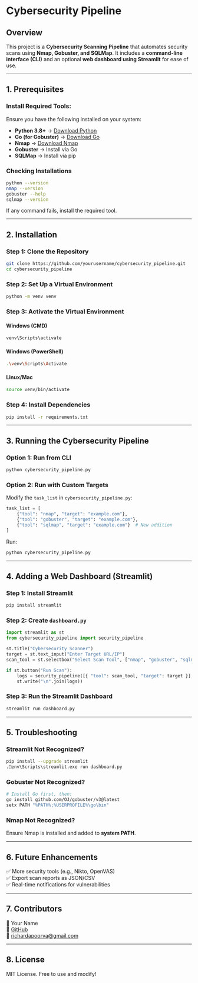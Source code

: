 # Cybersecurity Pipeline

## Overview
This project is a **Cybersecurity Scanning Pipeline** that automates security scans using **Nmap, Gobuster, and SQLMap**. It includes a **command-line interface (CLI)** and an optional **web dashboard using Streamlit** for ease of use.

---

## **1. Prerequisites**
### Install Required Tools:
Ensure you have the following installed on your system:

- **Python 3.8+** → [Download Python](https://www.python.org/downloads/)
- **Go (for Gobuster)** → [Download Go](https://go.dev/dl/)
- **Nmap** → [Download Nmap](https://nmap.org/download.html)
- **Gobuster** → Install via Go
- **SQLMap** → Install via pip

### **Checking Installations**
```sh
python --version
nmap --version
gobuster --help
sqlmap --version
```

If any command fails, install the required tool.

---

## **2. Installation**

### **Step 1: Clone the Repository**
```sh
git clone https://github.com/yourusername/cybersecurity_pipeline.git
cd cybersecurity_pipeline
```

### **Step 2: Set Up a Virtual Environment**
```sh
python -m venv venv
```

### **Step 3: Activate the Virtual Environment**
#### **Windows (CMD)**
```sh
venv\Scripts\activate
```
#### **Windows (PowerShell)**
```sh
.\venv\Scripts\Activate
```
#### **Linux/Mac**
```sh
source venv/bin/activate
```

### **Step 4: Install Dependencies**
```sh
pip install -r requirements.txt
```

---

## **3. Running the Cybersecurity Pipeline**

### **Option 1: Run from CLI**
```sh
python cybersecurity_pipeline.py
```

### **Option 2: Run with Custom Targets**
Modify the `task_list` in `cybersecurity_pipeline.py`:
```python
task_list = [
    {"tool": "nmap", "target": "example.com"},
    {"tool": "gobuster", "target": "example.com"},
    {"tool": "sqlmap", "target": "example.com"}  # New addition
]
```
Run:
```sh
python cybersecurity_pipeline.py
```

---

## **4. Adding a Web Dashboard (Streamlit)**
### **Step 1: Install Streamlit**
```sh
pip install streamlit
```

### **Step 2: Create `dashboard.py`**
```python
import streamlit as st
from cybersecurity_pipeline import security_pipeline

st.title("Cybersecurity Scanner")
target = st.text_input("Enter Target URL/IP")
scan_tool = st.selectbox("Select Scan Tool", ["nmap", "gobuster", "sqlmap"])

if st.button("Run Scan"):
    logs = security_pipeline([{ "tool": scan_tool, "target": target }], ["example.com"])
    st.write("\n".join(logs))
```

### **Step 3: Run the Streamlit Dashboard**
```sh
streamlit run dashboard.py
```

---

## **5. Troubleshooting**

### **Streamlit Not Recognized?**
```sh
pip install --upgrade streamlit
.env\Scripts\streamlit.exe run dashboard.py
```

### **Gobuster Not Recognized?**
```sh
# Install Go first, then:
go install github.com/OJ/gobuster/v3@latest
setx PATH "%PATH%;%USERPROFILE%\go\bin"
```

### **Nmap Not Recognized?**
Ensure Nmap is installed and added to **system PATH**.

---

## **6. Future Enhancements**
✅ More security tools (e.g., Nikto, OpenVAS)  
✅ Export scan reports as JSON/CSV  
✅ Real-time notifications for vulnerabilities

---

## **7. Contributors**
👤 Your Name  
🔗 [GitHub](https://github.com/apoorvarohilla)  
📧 richardapoorva@gmail.com

---

## **8. License**
MIT License. Free to use and modify!

